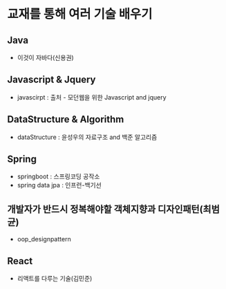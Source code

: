 
교재를 통해 여러 기술 배우기
==========================

Java
---
+ 이것이 자바다(신용권)

Javascript & Jquery
-----------------
 + javascirpt : 출처 - 모던웹을 위한 Javascript and jquery


DataStructure & Algorithm
---------------------------
+ dataStructure : 윤성우의 자료구조 and  백준 알고리즘

Spring
----------------------------
+ springboot : 스프링코딩 공작소
+ spring data jpa : 인프런-백기선

개발자가 반드시 정복해야할 객체지향과 디자인패턴(최범균)
-------------------------------------------------------------------
+ oop_designpattern
 

React
-----
+ 리액트를 다루는 기술(김민준)